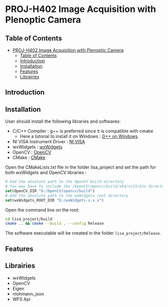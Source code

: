 # PROJ-H402 Image Acquisition with Plenoptic Camera

## Table of Contents

- [PROJ-H402 Image Acquisition with Plenoptic Camera](#proj-h402-image-acquisition-with-plenoptic-camera)
  - [Table of Contents](#table-of-contents)
  - [Introduction](#introduction)
  - [Installation](#installation)
  - [Features](#features)
  - [Librairies](#librairies)

## Introduction

## Installation

User should install the following libraries and softwares:

- C/C++ Compiler : g++ is preferred since it is compatible with cmake
  - Here a tutorial to install it on Windows : [G++ on Windows](https://www.freecodecamp.org/news/how-to-install-c-and-cpp-compiler-on-windows/)   
- NI VISA Instrument Driver : [NI VISA](https://www.ni.com/fr/support/downloads/drivers/download.ni-visa.html)
- wxWidgets : [wxWidgets](https://www.wxwidgets.org/downloads/)
- OpenCV : [OpenCV](https://opencv.org/releases/)
- CMake : [CMake](https://cmake.org/download/)

Open the CMakeLists.txt file in the folder lisa_project and set the path for both wxWidgets and OpenCV libraries :

``` CMake
# Add the absolute path to the OpenCV build directory
# You may have to include the /OpenCV/opencv/build/x64/vc15/bin directory to your system PATH
set(OpenCV_DIR "D:/OpenCV/opencv/build")
# Add the absolute path to the wxWidgets root directory
set(wxWidgets_ROOT_DIR "D:/wxWidgets-x.x.x")
```

Open the command line on the root:

```bash
cd lisa_project/build
cmake .. && cmake --build . --config Release
```

The software executable will be created in the folder `lisa_project/Release`.

## Features



## Librairies

- wxWidgets
- OpenCV
- Eigen
- nlohmann_json
- WFS Api




